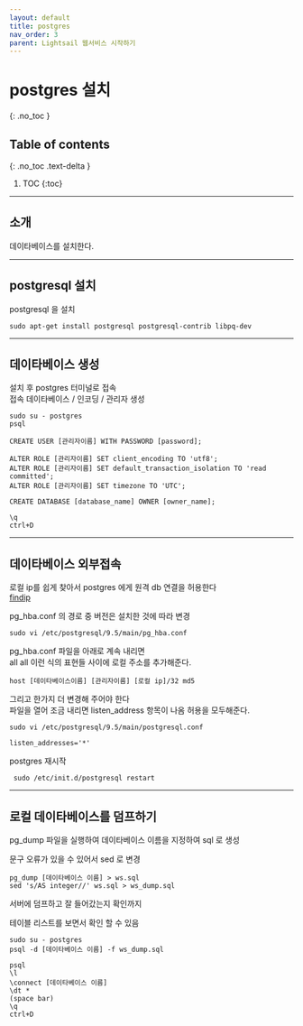 ```yaml
---
layout: default
title: postgres 
nav_order: 3
parent: Lightsail 웹서비스 시작하기
---
```


# postgres 설치
{: .no_toc }

## Table of contents
{: .no_toc .text-delta }

1. TOC
{:toc}

---

## 소개

데이타베이스를 설치한다. 

---

## postgresql 설치

<div class="code-example" markdown="1">

postgresql 을 설치

</div>

```
sudo apt-get install postgresql postgresql-contrib libpq-dev
```

---

## 데이타베이스 생성

<div class="code-example" markdown="1">

설치 후 postgres 터미널로 접속  
접속 데이타베이스 / 인코딩 / 관리자 생성

</div>


```
sudo su - postgres
psql

CREATE USER [관리자이름] WITH PASSWORD [password];

ALTER ROLE [관리자이름] SET client_encoding TO 'utf8';
ALTER ROLE [관리자이름] SET default_transaction_isolation TO 'read committed';
ALTER ROLE [관리자이름] SET timezone TO 'UTC';

CREATE DATABASE [database_name] OWNER [owner_name];

\q
ctrl+D
```

---

## 데이타베이스 외부접속 

<div class="code-example" markdown="1">

로컬 ip를 쉽게 찾아서 postgres 에게 원격 db 연결을 허용한다  
[findip](http://www.findip.kr)

</div>

<div class="code-example" markdown="1">

pg_hba.conf 의 경로 중 버전은 설치한 것에 따라 변경

</div>

```
sudo vi /etc/postgresql/9.5/main/pg_hba.conf
```

<div class="code-example" markdown="1">

pg_hba.conf 파일을 아래로 계속 내리면  
all all 이런 식의 표현들 사이에 로컬 주소를 추가해준다.
</div>

```
host [데이타베이스이름] [관리자이름] [로컬 ip]/32 md5
```
 
<div class="code-example" markdown="1">

그리고 한가지 더 변경해 주어야 한다  
파일을 열어 조금 내리면 listen_address 항목이 나옴
허용을 모두해준다. 

</div>

```
sudo vi /etc/postgresql/9.5/main/postgresql.conf

listen_addresses='*'
```

<div class="code-example" markdown="1">
postgres 재시작
</div>

```
 sudo /etc/init.d/postgresql restart
```

---

## 로컬 데이타베이스를 덤프하기

<div class="code-example" markdown="1">

pg_dump 파일을 실행하여 데이타베이스 이름을 지정하여 sql 로 생성  

문구 오류가 있을 수 있어서 sed 로 변경
</div>

```
pg_dump [데이타베이스 이름] > ws.sql
sed 's/AS integer//' ws.sql > ws_dump.sql
```

<div class="code-example" markdown="1">

서버에 덤프하고 잘 들어갔는지 확인까지

테이블 리스트를 보면서 확인 할 수 있음

</div>

```
sudo su - postgres
psql -d [데이타베이스 이름] -f ws_dump.sql

psql
\l
\connect [데이타베이스 이름]
\dt *
(space bar)
\q
ctrl+D
```
